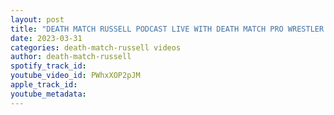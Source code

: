 ```yaml
---
layout: post
title: "DEATH MATCH RUSSELL PODCAST LIVE WITH DEATH MATCH PRO WRESTLER THE PSYCHO SHOOTER DRAKE YOUNGER"
date: 2023-03-31
categories: death-match-russell videos
author: death-match-russell
spotify_track_id: 
youtube_video_id: PWhxXOP2pJM
apple_track_id: 
youtube_metadata: 
---
```

